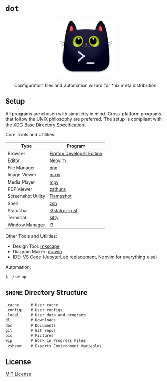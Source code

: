 # `dot`

<p align="center"><img src=".local/share/applications/kitty.png" alt="Logo" width="180" /></p>
<p align="center">Configuration files and automation wizard for *nix meta distribution.</p>

## Setup

All programs are chosen with simplicity in mind. Cross-platform programs that follow the UNIX
philosophy are preferred. The setup is compliant with the [XDG Base Directory Specification][xdg].

Core Tools and Utilities:

| Type               | Program                              |
| ------------------ | ------------------------------------ |
| Browser            | [Firefox Developer Edition][firefox] |
| Editor             | [Neovim][neovim]                     |
| File Manager       | [nnn][nnn]                           |
| Image Viewer       | [nsxiv][nsxiv]                       |
| Media Player       | [mpv][mpv]                           |
| PDF Viewer         | [zathura][zathura]                   |
| Screenshot Utility | [Flameshot][flameshot]               |
| Shell              | [zsh][zsh]                           |
| Statusbar          | [i3status-rust][i3statusrust]        |
| Terminal           | [kitty][kitty]                       |
| Window Manager     | [i3][i3]                             |

Other Tools and Utilities:

- Design Tool: [Inkscape][inkscape]
- Diagram Maker: [drawio][drawio]
- IDE: [VS Code][vscode] (JupyterLab replacement, [Neovim][neovim] for everything else)

Automation:

```console
$ ./setup
```

## `$HOME` Directory Structure

```console
.cache     # User cache
.config    # User configs
.local     # User data and programs
dl         # Downloads
doc        # Documents
git        # Git repos
pic        # Pictures
wip        # Work in Progress Files
.zshenv    # Exports Environment Variables
```

## License

[MIT License][license]

[license]: LICENSE
[xdg]: https://specifications.freedesktop.org/basedir-spec/basedir-spec-latest.html
[firefox]: https://www.mozilla.org/en-US/firefox/developer/
[neovim]: https://github.com/neovim/neovim
[nnn]: https://github.com/jarun/nnn
[nsxiv]: https://github.com/nsxiv/nsxiv
[mpv]: https://github.com/mpv-player/mpv
[zathura]: https://en.wikipedia.org/wiki/Zathura_(document_viewer)
[flameshot]: https://github.com/flameshot-org/flameshot
[zsh]: https://github.com/zsh-users/zsh
[i3statusrust]: https://github.com/greshake/i3status-rust
[kitty]: https://github.com/kovidgoyal/kitty
[i3]: https://github.com/i3/i3
[inkscape]: https://gitlab.com/inkscape/inkscape
[drawio]: https://github.com/jgraph/drawio-desktop
[vscode]: https://github.com/microsoft/vscode
